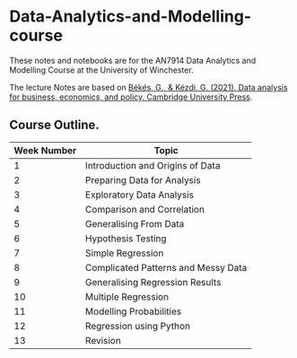 # Data-Analytics-and-Modelling-course
These notes and notebooks are for the AN7914 Data Analytics and Modelling Course at the University of Winchester.

The lecture Notes are based on [Békés, G., & Kézdi, G. (2021). Data analysis for business, economics, and policy. Cambridge University Press](https://gabors-data-analysis.com/).

## Course Outline.

| Week Number | Topic                                  |
|-------------|----------------------------------------|
| 1      | Introduction and Origins of Data       |
| 2      | Preparing Data for Analysis            |
| 3      | Exploratory Data Analysis              |
| 4      | Comparison and Correlation             |
| 5      | Generalising From Data                 |
| 6      | Hypothesis Testing                     |
| 7      | Simple Regression                      |
| 8      | Complicated Patterns and Messy Data    |
| 9      | Generalising Regression Results        |
| 10     | Multiple Regression                    |
| 11     | Modelling Probabilities                |
| 12     | Regression using Python                |
| 13     | Revision                               |

